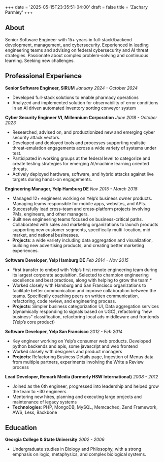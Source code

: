+++
date = '2025-05-15T23:35:51-04:00'
draft = false
title = 'Zachary Parmley'
+++

## About
Senior Software Engineer with 15+ years in full-stack/backend development,
management, and cybersecurity. Experienced in leading engineering teams and
advising on federal cybersecurity and AI threat strategies. Passionate about
complex problem-solving and continuous learning. Seeking new challenges.

## Professional Experience

**Senior Software Engineer, SIRUM** *January 2024 - October 2024*
- Developed full-stack solutions to enable pharmacy operations
- Analyzed and implemented solution for observability of error conditions in an AI driven automated inventory sorting conveyor system

**Cyber Security Engineer VI, Millennium Corporation** *June 2018 - October 2023*
- Researched, advised on, and productionized new and emerging cyber security attack vectors.
- Developed and deployed tools and processes supporting realistic threat-emulation engagements across a wide variety of systems under test.
- Participated in working groups at the federal level to categorize and create testing strategies for emerging AI/machine learning oriented threats.
- Actively deployed hardware, software, and hybrid attacks against live targets during hands-on engagements.

**Engineering Manager, Yelp Hamburg DE** *Nov 2015 - March 2018*
- Managed 12+ engineers working on Yelp’s business owner products. Managing teams responsible for mobile apps, websites, and APIs.
- Successfully lead cross-team and cross-platform projects involving PMs, engineers, and other managers.
- Built new engineering teams focused on business-critical paths. Collaborated with sales and marketing organizations to launch products supporting new customer segments, specifically multi-location, mid market, and national businesses.
- **Projects**: a wide variety including data aggregation and visualization, building new advertising products, and creating better marketing experiences.

**Software Developer, Yelp Hamburg DE** *Feb 2014 - Nov 2015*
- First transfer to embed with Yelp’s first remote engineering team during its largest corporate acquisition. Selected to champion engineering excellence and best practices, along with helping to grow the team.*
- Worked closely with Hamburg and San Francisco organizations to facilitate better communication and improve collaboration between the teams.  Specifically coaching peers on written communication, refactoring, code review, and engineering process.
- **Projects**: Simpler business categorization UI, Data aggregation services (dynamically responding to signals based on UGC), refactoring “new business” classification, refactoring local ads middleware and frontends (Yelp’s core product)

**Software Developer, Yelp San Francisco** *2012 - Feb 2014*
- Key engineer working on Yelp’s consumer web products. Developed python backends and apis, some javascript and web frontend
- Worked closely with designers and product managers
- **Projects**: Refactoring Business Details page, Ingestion of Menus data from multiple partners, experiments involving the Write a Review process

**Lead Developer, Remark Media (formerly HSW International)** *2008 - 2012*
- Joined as the 6th engineer, progressed into leadership and helped grow the team to ~30 engineers
- Mentoring new hires, planning and executing large projects and maintenance of legacy systems
- **Technologies**: PHP, MongoDB, MySQL, Memcached, Zend Framework, AWS, Less, Backbone

## Education
**Georgia College & State University** *2002 - 2006*
- Undergraduate studies in Biology and Philosophy, with a strong emphasis on logic, metaphysics, and complex biological systems.
